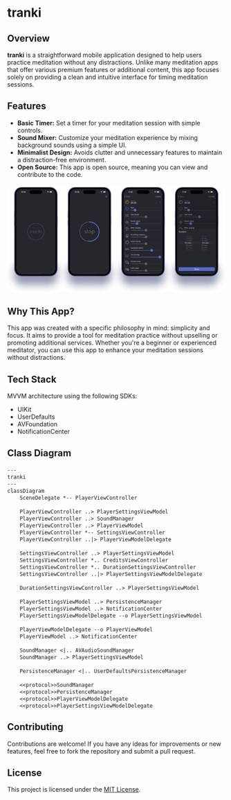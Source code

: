 # tranki
## Overview

**tranki** is a straightforward mobile application designed to help users practice meditation without any distractions. Unlike many meditation apps that offer various premium features or additional content, this app focuses solely on providing a clean and intuitive interface for timing meditation sessions.

## Features
- **Basic Timer:** Set a timer for your meditation session with simple controls.
- **Sound Mixer:** Customize your meditation experience by mixing background sounds using a simple UI.
- **Minimalist Design:** Avoids clutter and unnecessary features to maintain a distraction-free environment.
- **Open Source:** This app is open source, meaning you can view and contribute to the code.

![Screenshots](readme_assets/screenshots.png)

## Why This App?

This app was created with a specific philosophy in mind: simplicity and focus. It aims to provide a tool for meditation practice without upselling or promoting additional services. Whether you're a beginner or experienced meditator, you can use this app to enhance your meditation sessions without distractions.

## Tech Stack

MVVM architecture using the following SDKs:

- UIKit
- UserDefaults
- AVFoundation
- NotificationCenter

## Class Diagram

```mermaid
---
tranki
---
classDiagram
    SceneDelegate *-- PlayerViewController

    PlayerViewController ..> PlayerSettingsViewModel
    PlayerViewController ..> SoundManager
    PlayerViewController ..> PlayerViewModel
    PlayerViewController *-- SettingsViewController
    PlayerViewController ..|> PlayerViewModelDelegate

    SettingsViewController ..> PlayerSettingsViewModel
    SettingsViewController *.. CreditsViewController
    SettingsViewController *.. DurationSettingsViewController
    SettingsViewController ..|> PlayerSettingsViewModelDelegate

    DurationSettingsViewController ..> PlayerSettingsViewModel

    PlayerSettingsViewModel ..> PersistenceManager
    PlayerSettingsViewModel ..> NotificationCenter
    PlayerSettingsViewModelDelegate --o PlayerSettingsViewModel

    PlayerViewModelDelegate --o PlayerViewModel
    PlayerViewModel ..> NotificationCenter

    SoundManager <|.. AVAudioSoundManager
    SoundManager ..> PlayerSettingsViewModel

    PersistenceManager <|.. UserDefaultsPersistenceManager

    <<protocol>>SoundManager
    <<protocol>>PersistenceManager
    <<protocol>>PlayerViewModelDelegate
    <<protocol>>PlayerSettingsViewModelDelegate
```

## Contributing

Contributions are welcome! If you have any ideas for improvements or new features, feel free to fork the repository and submit a pull request.

## License

This project is licensed under the [MIT License](LICENSE.txt).